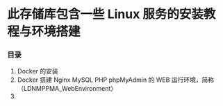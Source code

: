 # 此存储库包含一些 Linux 服务的安装教程与环境搭建

### 目录

1. Docker 的安装
2. Docker 搭建 Nginx MySQL PHP phpMyAdmin 的 WEB 运行环境，简称（LDNMPPMA_WebEnvironment）
3.  
